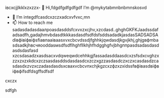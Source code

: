 івcxcjjlkklxzxzzx- 👋 Hi,fdgdfgdfgdfgdf I’m @mykytabmnbnbmnskosvd
- 👀 I’m integdfcasdcxzczxadcxvfvxc,mn
- 📫 How to reach me sadasdadasdаалроasdasddsfcxvxzxcjhv,xzcdasd..ghghGKFKJaadssdafadsadfh,gadajhmvbdasdtkkkasdasdfsdfdsfsddsadadkjasdasSADSADSAdівфівіфвіфsfіавпааівааsxvxcbcvdssdjfghhkjqwdasdjkgvjkhj,ghjgвфmbasdsadkjhвсчяooddasмsdfsdflhghfllkhjhfhdgghgfvjbhgппрasdsadasdasdasdsdasfasd
xzcsdasadzxasdsacxvdqweqwdcehhkgjfassadasddaasdcxzsfsdxcvghzxzzxzxzxkdcxzczsasdasddsdasdasdcxzczxgzzasdasdczxczxcasdasdzcasdasdxzvzxczadasdasdsxcваxvcbcvпxchjkgzcxzфzxzxіdssfвфівasdвіфвіфвфіfsdfdsgffsdfsdf
<!---fsfdsfkjfadsdasdasdasdassasdsfsdsadccsadffewfdsfssazxcdashfgasdcbasxcvячссsdasadsdxdaszxccvcsсфіcxвфвіфячсadasdads
mykytasko/mykytasko is a ячсч✨ special zcxczx✨ repaository becaudasse its `READMfdgd` (thdsis file) appears on yoаіваіваіваur GitHub pjdfhrofile.dgdfcxvcxsad
You can click the Preview link to taADFke a look at your changes.
--->cxczx
sdfgh
